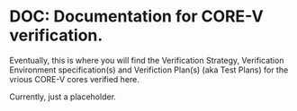 # DOC: Documentation for CORE-V verification.

Eventually, this is where you will find the Verification Strategy, Verification Environment
specification(s) and Verifiction Plan(s) (aka Test Plans) for the vrious CORE-V cores verified here.

Currently, just a placeholder.
